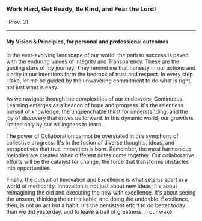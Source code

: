 ### Work Hard, Get Ready, Be Kind, and Fear the Lord!
 -Prov. 31
 
 ---

#### My Vision & Principles, for personal and professional outcomes

In the ever-evolving landscape of our world, the path to success is paved with the enduring values of Integrity and Transparency. These are the guiding stars of my journey. They remind me that honesty in our actions and clarity in our intentions form the bedrock of trust and respect. In every step I take, let me be guided by the unwavering commitment to do what is right, not just what is easy.

As we navigate through the complexities of our endeavors, Continuous Learning emerges as a beacon of hope and progress. It's the relentless pursuit of knowledge, the unquenchable thirst for understanding, and the joy of discovery that drives us forward. In this dynamic world, our growth is limited only by our willingness to learn.

The power of Collaboration cannot be overstated in this symphony of collective progress. It's in the fusion of diverse thoughts, ideas, and perspectives that true innovation is born. Remember, the most harmonious melodies are created when different notes come together. Our collaborative efforts will be the catalyst for change, the force that transforms obstacles into opportunities.

Finally, the pursuit of Innovation and Excellence is what sets us apart in a world of mediocrity. Innovation is not just about new ideas; it's about reimagining the old and executing the new with excellence. It's about seeing the unseen, thinking the unthinkable, and doing the undoable. Excellence, then, is not an act but a habit. It's the persistent effort to do better today than we did yesterday, and to leave a trail of greatness in our wake.
